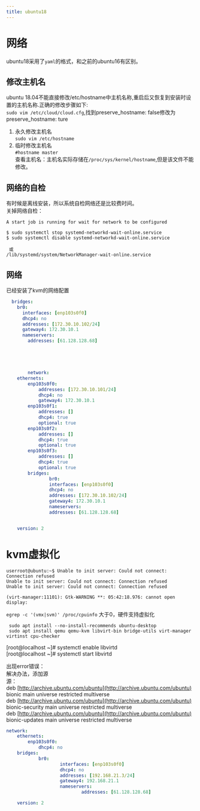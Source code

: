 ```yaml
---
title: ubuntu18
---
```


# 网络

ubuntu18采用了`yaml`的格式，和之前的ubuntu16有区别。

## 修改主机名

ubuntu 18.04不能直接修改/etc/hostname中主机名称,重启后又恢复到安装时设置的主机名称.正确的修改步骤如下:  
`sudo vim /etc/cloud/cloud.cfg`,找到preserve\_hostname: false修改为preserve\_hostname: ture  
1. 永久修改主机名  
`sudo vim /etc/hostname`  
2. 临时修改主机名  
`#hostname master`  
查看主机名：主机名实际存储在`/proc/sys/kernel/hostname`,但是该文件不能修改。

## 网络的自检

有时候是离线安装，所以系统自检网络还是比较费时间。  
关掉网络自检：

```shell
A start job is running for wait for network to be configured  

$ sudo systemctl stop systemd-networkd-wait-online.service
$ sudo systemctl disable systemd-networkd-wait-online.service

 或
/lib/systemd/system/NetworkManager-wait-online.service
```

## 网络

已经安装了kvm的网络配置

```yaml
  bridges:
    br0:
      interfaces: [enp103s0f0]
      dhcp4: no
      addresses: [172.30.10.102/24]
      gateway4: 172.30.10.1
      nameservers:
        addresses: [61.128.128.68]





        network:
    ethernets:
        enp103s0f0:
            addresses: [172.30.10.101/24]
            dhcp4: no
            gateway4: 172.30.10.1
        enp103s0f1:
            addresses: []
            dhcp4: true
            optional: true
        enp103s0f2:
            addresses: []
            dhcp4: true
            optional: true
        enp103s0f3:
            addresses: []
            dhcp4: true
            optional: true
        bridges:
                br0:
                interfaces: [enp103s0f0]
                dhcp4: no
                addresses: [172.30.10.102/24]
                gateway4: 172.30.10.1
                nameservers:
                addresses: [61.128.128.68]


    version: 2
```

# kvm虚拟化

```shell
userroot@ubuntu:~$ Unable to init server: Could not connect: Connection refused
Unable to init server: Could not connect: Connection refused
Unable to init server: Could not connect: Connection refused

(virt-manager:11101): Gtk-WARNING **: 05:42:18.976: cannot open display:
```

`egrep -c '(vmx|svm)' /proc/cpuinfo`   大于0，硬件支持虚拟化

```shell
 sudo apt install --no-install-recommends ubuntu-desktop
 sudo apt install qemu qemu-kvm libvirt-bin bridge-utils virt-manager virtinst cpu-checker
```

\[root@localhost ~\]\# systemctl enable libvirtd  
\[root@localhost ~\]\# systemctl start libvirtd

出现error错误：  
解决办法，添加源  
源：  
deb [http://archive.ubuntu.com/ubuntu](http://archive.ubuntu.com/ubuntu) bionic main universe restricted multiverse  
deb [http://archive.ubuntu.com/ubuntu](http://archive.ubuntu.com/ubuntu) bionic-security main universe restricted multiverse  
deb [http://archive.ubuntu.com/ubuntu](http://archive.ubuntu.com/ubuntu) bionic-updates main universe restricted multiverse

```yml
network:
    ethernets:
        enp103s0f0:
            dhcp4: no
    bridges:
            br0:
                    interfaces: [enp103s0f0]
                    dhcp4: no
                    addresses: [192.168.21.3/24]
                    gateway4: 192.168.21.1
                    nameservers:
                            addresses: [61.128.128.68]

    version: 2
```



